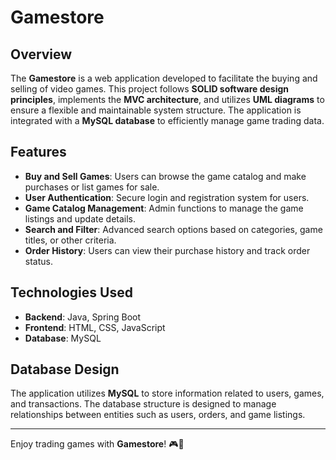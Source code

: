 # Gamestore

## Overview
The **Gamestore** is a web application developed to facilitate the buying and selling of video games. This project follows **SOLID software design principles**, implements the **MVC architecture**, and utilizes **UML diagrams** to ensure a flexible and maintainable system structure. The application is integrated with a **MySQL database** to efficiently manage game trading data.

## Features
- **Buy and Sell Games**: Users can browse the game catalog and make purchases or list games for sale.
- **User Authentication**: Secure login and registration system for users.
- **Game Catalog Management**: Admin functions to manage the game listings and update details.
- **Search and Filter**: Advanced search options based on categories, game titles, or other criteria.
- **Order History**: Users can view their purchase history and track order status.

## Technologies Used
- **Backend**: Java, Spring Boot
- **Frontend**: HTML, CSS, JavaScript
- **Database**: MySQL

## Database Design
The application utilizes **MySQL** to store information related to users, games, and transactions. The database structure is designed to manage relationships between entities such as users, orders, and game listings.

---
Enjoy trading games with **Gamestore**! 🎮🚀